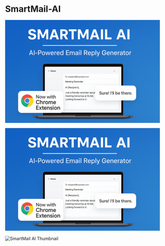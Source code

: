 # SmartMail-AI


![SmartMail AI Thumbnail](./docs/Thumbnail.png)
<p align="center">
  <img src="./docs/thumbnail.png" alt="SmartMail AI Thumbnail" width="600"/>
</p>


![SmartMail AI Thumbnail](https://your-image-link.com/thumbnail.png)
